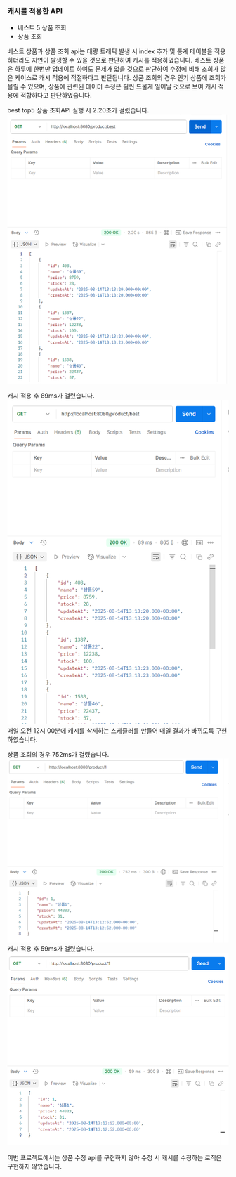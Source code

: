 ### 캐시를 적용한 API
- 베스트 5 상품 조회
- 상품 조회

베스트 상품과 상품 조회 api는 대량 트래픽 발생 시 index 추가 및 통계 테이블을 적용 하더라도 지연이 발생할 수 있을 것으로 판단하여 캐시를 적용하였습니다.
베스트 상품은 하루에 한번만 업데이트 하여도 문제가 없을 것으로 판단하여 수정에 비해 조회가 많은 케이스로 캐시 적용에 적절하다고 판단됩니다.
상품 조회의 경우 인기 상품에 조회가 몰릴 수 있으며, 상품에 관련된 데이터 수정은 훨씬 드물게 일어날 것으로 보여 캐시 적용에 적합하다고 판단하였습니다.


best top5 상품 조회API 실행 시 2.20초가 걸렸습니다.
![레디스캐시적용1.png](%EB%A0%88%EB%94%94%EC%8A%A4%EC%BA%90%EC%8B%9C%EC%A0%81%EC%9A%A91.png)

캐시 적용 후  89ms가 걸렸습니다.
![레디스캐시적용2.png](%EB%A0%88%EB%94%94%EC%8A%A4%EC%BA%90%EC%8B%9C%EC%A0%81%EC%9A%A92.png)
매일 오전 12시 00분에 캐시를 삭제하는 스케쥴러를 만들어 매일 결과가 바뀌도록 구현하였습니다.


상품 조회의 경우 752ms가 걸렸습니다.
![레디스캐시적용3.png](%EB%A0%88%EB%94%94%EC%8A%A4%EC%BA%90%EC%8B%9C%EC%A0%81%EC%9A%A93.png)
캐시 적용 후 59ms가 걸렸습니다.
![레디스캐시적용４.png](%EB%A0%88%EB%94%94%EC%8A%A4%EC%BA%90%EC%8B%9C%EC%A0%81%EC%9A%A9%EF%BC%94.png)

이번 프로젝트에서는 상품 수정 api를 구현하지 않아 수정 시 캐시를 수정하는 로직은 구현하지 않았습니다.